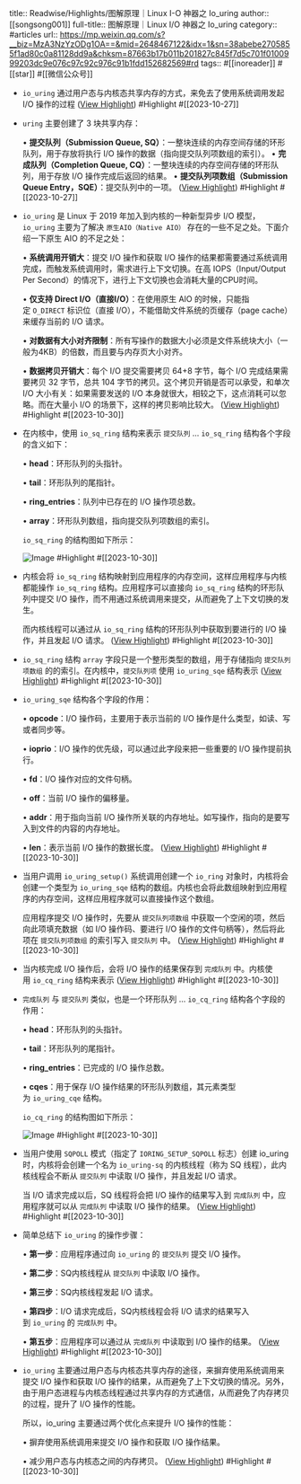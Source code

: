 title:: Readwise/Highlights/图解原理｜Linux I-O 神器之 Io_uring
author:: [[songsong001]]
full-title:: 图解原理｜Linux I/O 神器之 Io_uring
category:: #articles
url:: https://mp.weixin.qq.com/s?__biz=MzA3NzYzODg1OA==&mid=2648467122&idx=1&sn=38abebe2705855f1ad80c0a81128dd9a&chksm=87663b17b011b201827c845f7d5c701f0100999203dc9e076c97c92c976c91b1fdd152682569#rd
tags:: #[[inoreader]] #[[star]] #[[微信公众号]]
- `io_uring` 通过用户态与内核态共享内存的方式，来免去了使用系统调用发起 I/O 操作的过程 ([View Highlight](https://read.readwise.io/read/01hdqer1phr6yjdvypxrppg6h7)) #Highlight #[[2023-10-27]]
- `uring` 主要创建了 3 块共享内存：
  
  •   **提交队列（Submission Queue, SQ）**：一整块连续的内存空间存储的环形队列，用于存放将执行 I/O 操作的数据（指向提交队列项数组的索引）。
  •   **完成队列（Completion Queue, CQ）**：一整块连续的内存空间存储的环形队列，用于存放 I/O 操作完成后返回的结果。
  •   **提交队列项数组（Submission Queue Entry，SQE）**：提交队列中的一项。 ([View Highlight](https://read.readwise.io/read/01hdqerg89tnvypt0h45vnafc5)) #Highlight #[[2023-10-27]]
- `io_uring` 是 Linux 于 2019 年加入到内核的一种新型异步 I/O 模型，`io_uring` 主要为了解决 `原生AIO（Native AIO）` 存在的一些不足之处。下面介绍一下原生 AIO 的不足之处：
  
  •   **系统调用开销大**：提交 I/O 操作和获取 I/O 操作的结果都需要通过系统调用完成，而触发系统调用时，需求进行上下文切换。在高 IOPS（Input/Output Per Second）的情况下，进行上下文切换也会消耗大量的CPU时间。
    
  •   **仅支持 Direct I/O（直接I/O）**：在使用原生 AIO 的时候，只能指定 `O_DIRECT` 标识位（直接 I/O），不能借助文件系统的页缓存（page cache）来缓存当前的 I/O 请求。
    
  •   **对数据有大小对齐限制**：所有写操作的数据大小必须是文件系统块大小（一般为4KB）的倍数，而且要与内存页大小对齐。
    
  •   **数据拷贝开销大**：每个 I/O 提交需要拷贝 64+8 字节，每个 I/O 完成结果需要拷贝 32 字节，总共 104 字节的拷贝。这个拷贝开销是否可以承受，和单次 I/O 大小有关：如果需要发送的 I/O 本身就很大，相较之下，这点消耗可以忽略。而在大量小 I/O 的场景下，这样的拷贝影响比较大。 ([View Highlight](https://read.readwise.io/read/01hdz8460tdsvcnes1p0rn9t12)) #Highlight #[[2023-10-30]]
- 在内核中，使用 `io_sq_ring` 结构来表示 `提交队列` ... `io_sq_ring` 结构各个字段的含义如下：
  
  •   **head**：环形队列的头指针。
    
  •   **tail**：环形队列的尾指针。
    
  •   **ring_entries**：队列中已存在的 I/O 操作项总数。
    
  •   **array**：环形队列数组，指向提交队列项数组的索引。
    
  
  `io_sq_ring` 的结构图如下所示：
  
  ![Image](https://mmbiz.qpic.cn/mmbiz_png/ciab8jTiab9J4TqVWEqicPDIXZEoeiadUbI4Y37Q0qfJLwiaLTrHbXKGXVYYrJbibib79mMlCl3j2B8fDDfT28PlXlgFQ/640?wx_fmt=png&wxfrom=5&wx_lazy=1&wx_co=1) #Highlight #[[2023-10-30]]
- 内核会将 `io_sq_ring` 结构映射到应用程序的内存空间，这样应用程序与内核都能操作 `io_sq_ring` 结构。应用程序可以直接向 `io_sq_ring` 结构的环形队列中提交 I/O 操作，而不用通过系统调用来提交，从而避免了上下文切换的发生。
  
  而内核线程可以通过从 `io_sq_ring` 结构的环形队列中获取到要进行的 I/O 操作，并且发起 I/O 请求。 ([View Highlight](https://read.readwise.io/read/01hdz8620zp9tp9hgmy40p1qzb)) #Highlight #[[2023-10-30]]
- `io_sq_ring` 结构 `array` 字段只是一个整形类型的数组，用于存储指向 `提交队列项数组` 的的索引。在内核中，`提交队列项` 使用 `io_uring_sqe` 结构表示 ([View Highlight](https://read.readwise.io/read/01hdz86yqs493rgxrv20wgexj9)) #Highlight #[[2023-10-30]]
- `io_uring_sqe` 结构各个字段的作用：
  
  •   **opcode**：I/O 操作码，主要用于表示当前的 I/O 操作是什么类型，如读、写或者同步等。
    
  •   **ioprio**：I/O 操作的优先级，可以通过此字段来把一些重要的 I/O 操作提前执行。
    
  •   **fd**：I/O 操作对应的文件句柄。
    
  •   **off**：当前 I/O 操作的偏移量。
    
  •   **addr**：用于指向当前 I/O 操作所关联的内存地址。如写操作，指向的是要写入到文件的内容的内存地址。
    
  •   **len**：表示当前 I/O 操作的数据长度。 ([View Highlight](https://read.readwise.io/read/01hdz878hdh6zrbns30rjp7atd)) #Highlight #[[2023-10-30]]
- 当用户调用 `io_uring_setup()` 系统调用创建一个 `io_ring` 对象时，内核将会创建一个类型为 `io_uring_sqe` 结构的数组。内核也会将此数组映射到应用程序的内存空间，这样应用程序就可以直接操作这个数组。
  
  应用程序提交 I/O 操作时，先要从 `提交队列项数组` 中获取一个空闲的项，然后向此项填充数据（如 I/O 操作码、要进行 I/O 操作的文件句柄等），然后将此项在 `提交队列项数组` 的索引写入 `提交队列` 中。 ([View Highlight](https://read.readwise.io/read/01hdz87gvvwape4jdasagk0d3t)) #Highlight #[[2023-10-30]]
- 当内核完成 I/O 操作后，会将 I/O 操作的结果保存到 `完成队列` 中。内核使用 `io_cq_ring` 结构来表示 ([View Highlight](https://read.readwise.io/read/01hdz87yyfvv2kbrt9vx34wdbw)) #Highlight #[[2023-10-30]]
- `完成队列` 与 `提交队列` 类似，也是一个环形队列 ... `io_cq_ring` 结构各个字段的作用：
  
  •   **head**：环形队列的头指针。
    
  •   **tail**：环形队列的尾指针。
    
  •   **ring_entries**：已完成的 I/O 操作总数。
    
  •   **cqes**：用于保存 I/O 操作结果的环形队列数组，其元素类型为 `io_uring_cqe` 结构。
    
  
  `io_cq_ring` 的结构图如下所示：
  
  ![Image](https://mmbiz.qpic.cn/mmbiz_png/ciab8jTiab9J4TqVWEqicPDIXZEoeiadUbI4M39jbdibuiaKdbfyaAFRdAlWlTZ59wicibWsGtaTeefEZiajUKoGhaoKPyQ/640?wx_fmt=png&wxfrom=5&wx_lazy=1&wx_co=1) #Highlight #[[2023-10-30]]
- 当用户使用 `SQPOLL` 模式（指定了 `IORING_SETUP_SQPOLL` 标志）创建 io_uring 时，内核将会创建一个名为 `io_uring-sq` 的内核线程（称为 SQ 线程），此内核线程会不断从 `提交队列` 中读取 I/O 操作，并且发起 I/O 请求。
  
  当 I/O 请求完成以后，SQ 线程将会把 I/O 操作的结果写入到 `完成队列` 中，应用程序就可以从 `完成队列` 中读取 I/O 操作的结果。 ([View Highlight](https://read.readwise.io/read/01hdz891dmjks3et5tn9xnrb5b)) #Highlight #[[2023-10-30]]
- 简单总结下 `io_uring` 的操作步骤：
  
  •   **第一步**：应用程序通过向 `io_uring` 的 `提交队列` 提交 I/O 操作。
    
  •   **第二步**：SQ内核线程从 `提交队列` 中读取 I/O 操作。
    
  •   **第三步**：SQ内核线程发起 I/O 请求。
    
  •   **第四步**：I/O 请求完成后，SQ内核线程会将 I/O 请求的结果写入到 `io_uring` 的 `完成队列` 中。
    
  •   **第五步**：应用程序可以通过从 `完成队列` 中读取到 I/O 操作的结果。 ([View Highlight](https://read.readwise.io/read/01hdz89af0pqrrd7smgm0fbjtt)) #Highlight #[[2023-10-30]]
- `io_uring` 主要通过用户态与内核态共享内存的途径，来摒弃使用系统调用来提交 I/O 操作和获取 I/O 操作的结果，从而避免了上下文切换的情况。另外，由于用户态进程与内核态线程通过共享内存的方式通信，从而避免了内存拷贝的过程，提升了 I/O 操作的性能。
  
  所以，io_uring 主要通过两个优化点来提升 I/O 操作的性能：
  
  •   摒弃使用系统调用来提交 I/O 操作和获取 I/O 操作结果。
    
  •   减少用户态与内核态之间的内存拷贝。 ([View Highlight](https://read.readwise.io/read/01hdz89dxyrqwf05sqkg8zfg8r)) #Highlight #[[2023-10-30]]